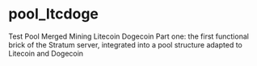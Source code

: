 # pool_ltcdoge
Test Pool Merged Mining Litecoin Dogecoin
Part one: the first functional brick of the Stratum server, integrated into a pool structure adapted to Litecoin and Dogecoin 
